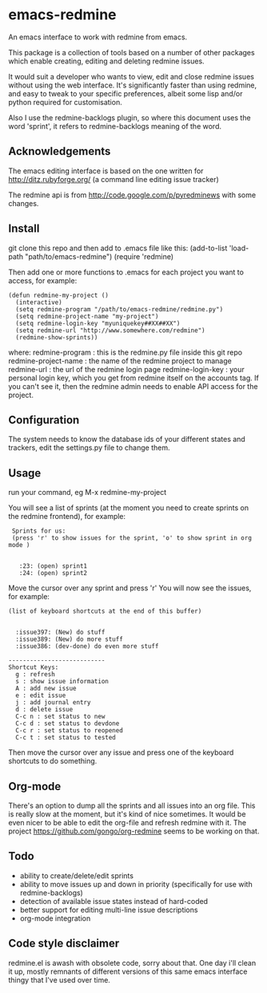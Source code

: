 emacs-redmine
=============
An emacs interface to work with redmine from emacs.

This package is a collection of tools based on a number of other
packages which enable creating, editing and deleting redmine issues.

It would suit a developer who wants to view, edit and close redmine
issues without using the web interface. It's significantly faster than
using redmine, and easy to tweak to your specific preferences, albeit
some lisp and/or python required for customisation.

Also I use the redmine-backlogs plugin, so where this document uses
the word 'sprint', it refers to redmine-backlogs meaning of the word.

Acknowledgements
----------------
The emacs editing interface is based on the one written for http://ditz.rubyforge.org/ (a command line editing issue tracker)

The redmine api is from http://code.google.com/p/pyredminews with some changes.

Install
-------
git clone this repo and then add to .emacs file like this:
  (add-to-list 'load-path "path/to/emacs-redmine")
  (require 'redmine)

Then add one or more functions to .emacs for each project you want to access, for example:

    (defun redmine-my-project ()
      (interactive)
      (setq redmine-program "/path/to/emacs-redmine/redmine.py")
      (setq redmine-project-name "my-project")
      (setq redmine-login-key "myuniquekey##XX##XX")
      (setq redmine-url "http://www.somewhere.com/redmine")
      (redmine-show-sprints))

where:
  redmine-program : this is the redmine.py file inside this git repo
  redmine-project-name : the name of the redmine project to manage
  redmine-url : the url of the redmine login page
  redmine-login-key : your personal login key, which you get from redmine itself on the accounts tag. If you can't see it, then the redmine admin needs to enable API access for the project.

Configuration
-------------
The system needs to know the database ids of your different states and
trackers, edit the settings.py file to change them.

Usage
-----
run your command, eg
  M-x redmine-my-project

You will see a list of sprints (at the moment you need to create sprints on the redmine frontend), for example:

     Sprints for us:
     (press 'r' to show issues for the sprint, 'o' to show sprint in org mode )


       :23: (open) sprint1 
       :24: (open) sprint2 


Move the cursor over any sprint and press 'r'
You will now see the issues, for example:

    (list of keyboard shortcuts at the end of this buffer)


      :issue397: (New) do stuff
      :issue389: (New) do more stuff
      :issue386: (dev-done) do even more stuff

    ---------------------------
    Shortcut Keys:
      g : refresh
      s : show issue information
      A : add new issue
      e : edit issue
      j : add journal entry
      d : delete issue
      C-c n : set status to new
      C-c d : set status to devdone
      C-c r : set status to reopened
      C-c t : set status to tested


Then move the cursor over any issue and press one of the keyboard shortcuts to do something.

Org-mode
--------
There's an option to dump all the sprints and all issues into an org
file. This is really slow at the moment, but it's kind of nice
sometimes. It would be even nicer to be able to edit the org-file and
refresh redmine with it. The project
https://github.com/gongo/org-redmine seems to be working on that.

Todo
----
- ability to create/delete/edit sprints
- ability to move issues up and down in priority (specifically for use with redmine-backlogs)
- detection of available issue states instead of hard-coded
- better support for editing multi-line issue descriptions
- org-mode integration

Code style disclaimer
---------------------
redmine.el is awash with obsolete code, sorry about that. One day i'll
clean it up, mostly remnants of different versions of this same emacs
interface thingy that I've used over time.
